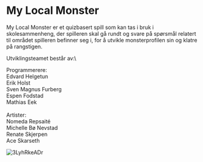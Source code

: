 # My Local Monster 
My Local Monster er et quizbasert spill som kan tas i bruk i skolesammenheng, der spilleren skal gå rundt og svare på spørsmål relatert til området spilleren befinner seg i, for å utvikle monsterprofilen sin og klatre på rangstigen.

Utviklingsteamet består av:\

Programmerere:\
Edvard Helgetun\
Erik Holst\
Sven Magnus Furberg\
Espen Fodstad\
Mathias Eek\
\
Artister:\
Nomeda Repsaité\
Michelle Bø Nevstad\
Renate Skjerpen\
Ace Skarseth

![3LyhRkeADr](https://user-images.githubusercontent.com/69895660/163979392-d5e8a985-1c76-453e-9503-991c6098ca19.png)

